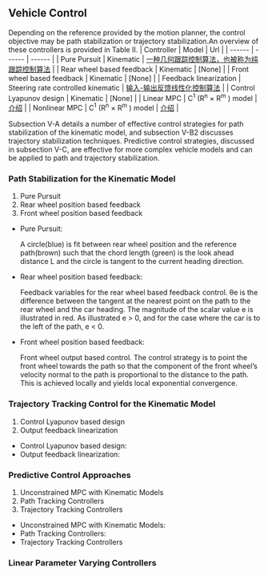 ## Vehicle Control
  Depending on the reference provided by the motion planner, the control objective may be path stabilization or trajectory stabilization.An overview of these controllers is provided in Table II.
| Controller | Model | Url |
| ------ | ------ | ------ |
| Pure Pursuit | Kinematic | [一种几何跟踪控制算法，也被称为纯跟踪控制算法](https://blog.csdn.net/Ronnie_Hu/article/details/115817922) |
| Rear wheel based feedback | Kinematic | [None] |
| Front wheel based feedback | Kinematic | [None] |
| Feedback linearization | Steering rate controlled kinematic | [输入-输出反馈线性化控制算法](https://zhuanlan.zhihu.com/p/344837550) |
| Control Lyapunov design | Kinematic | [None] |
| Linear MPC | C<sup>1</sup> (R<sup>n</sup> × R<sup>m</sup> ) model | [介绍](http://www.kostasalexis.com/linear-model-predictive-control.html) |
| Nonlinear MPC | C<sup>1</sup> (R<sup>n</sup> × R<sup>m</sup> ) model | [介绍](http://apmonitor.com/do/index.php/Main/NonlinearControl) |

  Subsection V-A details a number of effective control strategies for path stabilization of the kinematic model, and subsection V-B2 discusses trajectory stabilization techniques. Predictive control strategies, discussed in subsection V-C, are effective for more complex vehicle models and can be applied to path and trajectory stabilization.
### Path Stabilization for the Kinematic Model
1. Pure Pursuit
2. Rear wheel position based feedback
3. Front wheel position based feedback

* Pure Pursuit:

  A circle(blue) is fit between rear wheel position and the reference path(brown) such that the chord length (green) is the look ahead distance L and the circle is tangent to the current heading direction.
* Rear wheel position based feedback: 

  Feedback variables for the rear wheel based feedback control. θe is the difference between the tangent at the nearest point on the path to the rear wheel and the car heading. The magnitude of the scalar value e is illustrated in red. As illustrated e > 0, and for the case where the car is to the left of the path, e < 0.
* Front wheel position based feedback: 

  Front wheel output based control. The control strategy is to point the front wheel towards the path so that the component of the front wheel’s velocity normal to the path is proportional to the distance to the path. This is achieved locally and yields local exponential convergence.
### Trajectory Tracking Control for the Kinematic Model
1. Control Lyapunov based design
2. Output feedback linearization

* Control Lyapunov based design:
* Output feedback linearization:

### Predictive Control Approaches

1. Unconstrained MPC with Kinematic Models
2. Path Tracking Controllers
3. Trajectory Tracking Controllers


* Unconstrained MPC with Kinematic Models:
* Path Tracking Controllers:
* Trajectory Tracking Controllers

###  Linear Parameter Varying Controllers
